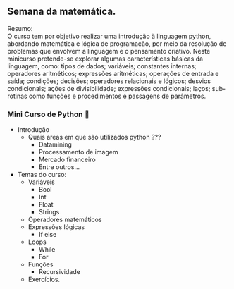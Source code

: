 ## Semana da matemática.

Resumo:\
O curso tem por objetivo realizar uma introdução à linguagem python, abordando  matemática e lógica de programação, por meio da resolução de problemas que envolvem a linguagem e o pensamento criativo. 
Neste minicurso pretende-se explorar algumas  características básicas da linguagem, como: tipos de dados; variáveis; constantes internas; operadores aritméticos; expressões aritméticas; operações de entrada e saída; condições; decisões; operadores relacionais e lógicos; desvios condicionais; ações de divisibilidade; expressões condicionais; laços; sub-rotinas como funções e procedimentos e passagens de parâmetros.



### Mini Curso de Python 🐍

* Introdução 
    * Quais areas em que são utilizados python ???
      * Datamining
      * Processamento de imagem
      * Mercado financeiro
      * Entre outros...
* Temas do curso:
    * Variáveis
      * Bool
      * Int
      * Float
      * Strings
    * Operadores matemáticos
    * Expressões lógicas
      * If else
    * Loops
      * While
      * For
    * Funções
      * Recursividade
    * Exercícios.
